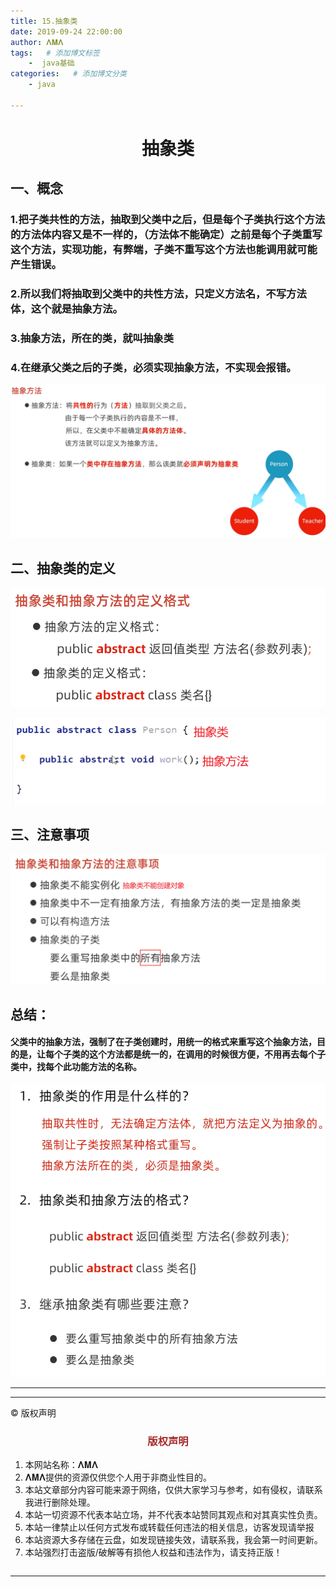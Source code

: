 ```yaml
---
title: 15.抽象类
date: 2019-09-24 22:00:00
author: 𝚲𝚳𝚲
tags:   # 添加博文标签
	-  java基础
categories:   # 添加博文分类
	- java

---
```


<h1><center>抽象类</h1>

## 一、概念

###  1.把子类共性的方法，抽取到父类中之后，但是每个子类执行这个方法的方法体内容又是不一样的，（方法体不能确定）之前是每个子类重写这个方法，实现功能，有弊端，子类不重写这个方法也能调用就可能产生错误。

### 2.所以我们将抽取到父类中的共性方法，只定义方法名，不写方法体，这个就是抽象方法。

### 3.抽象方法，所在的类，就叫抽象类

### 4.在继承父类之后的子类，必须实现抽象方法，不实现会报错。

![image-20240618133325282](https://raw.githubusercontent.com/protonlml/blogimages/master/imgs/202406181333498.png)

## 二、抽象类的定义



![image-20240618133457691](https://raw.githubusercontent.com/protonlml/blogimages/master/imgs/202406181334729.png)

![image-20240618133621206](https://raw.githubusercontent.com/protonlml/blogimages/master/imgs/202406181336343.png)

## 三、注意事项

![image-20240618133822044](https://raw.githubusercontent.com/protonlml/blogimages/master/imgs/202406181338906.png)

## 总结：

#### 父类中的抽象方法，强制了在子类创建时，用统一的格式来重写这个抽象方法，目的是，让每个子类的这个方法都是统一的，在调用的时候很方便，不用再去每个子类中，找每个此功能方法的名称。

![image-20240618140704007](https://raw.githubusercontent.com/protonlml/blogimages/master/imgs/202406181407082.png)































---


----

© 版权声明

<escape>

<div>
    <h3 align="center"  style="color: brown;" >版权声明</h3>
    <table>
   		<tr>
    		<ol>
				<li>本网站名称：𝚲𝚳𝚲</li>
				<li>𝚲𝚳𝚲提供的资源仅供您个人用于非商业性目的。</li>
				<li>本站文章部分内容可能来源于网络，仅供大家学习与参考，如有侵权，请联系我进行删除处理。</li>
				<li>本站一切资源不代表本站立场，并不代表本站赞同其观点和对其真实性负责。</li>
        		<li>本站一律禁止以任何方式发布或转载任何违法的相关信息，访客发现请举报</li> 
        		<li>本站资源大多存储在云盘，如发现链接失效，请联系我，我会第一时间更新。</li>
        		<li>本站强烈打击盗版/破解等有损他人权益和违法作为，请支持正版！</li>  
			</ol>
		</tr>
	</table>
</div>




</escape>

----



